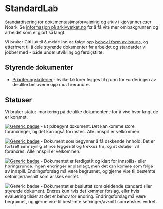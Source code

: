# StandardLab

Standardisering for dokumentasjonsforvaltning og arkiv i kjølvannet etter Noark. Se [informasjon på arkivverket.no](https://www.arkivverket.no/arkivutvikling/innebygd-arkivering/standardlab) for å få vite mer om bakgrunnen og arbeidet som er gjort så langt.

Vi bruker GitHub til å melde inn og følge opp [behov i form av issues](https://github.com/arkivverket/standardlab/issues), og etterhvert til å dele styrende dokumenter for arbeidet og standarder vi jobber med - både under utvikling og ferdigstilte.

## Styrende dokumenter

- [Prioriteringskriterier](/styrende/prioriteringskriterier.md) - hvilke faktorer legges til grunn for vurderingen av de ulike behovene opp mot hverandre.

## Statuser

Vi bruker status-markering på de ulike dokumentene for å vise hvor langt de er kommet.

[![Generic badge](https://img.shields.io/badge/Status-Kladd-red.svg)](https://shields.io/) - Et påbegynt dokument. Det kan komme store forandringer, og det kan også forkastes. Alle innspill er velkommen.

[![Generic badge](https://img.shields.io/badge/Status-Utkast-orange.svg)](https://shields.io/) - Dokument som begynner å få dekkende innhold. Det er fortsatt sannsynlig at noe legges til og trekkes fra, og at detaljer vil forandres. Alle innspill er velkommen.

[![Generic badge](https://img.shields.io/badge/Status-Forslag-yellow.svg)](https://shields.io/) - Dokumentet er ferdigstilt og klart for innspills- eller høringsrunde. Ingen endringer er planlagt, men det kan komme som følge av innspill. Endringsforslag må være begrunnet, og gjerne vise til bestemte setninger/avsnitt som ønskes endret.

[![Generic badge](https://img.shields.io/badge/Status-Besluttet-darkgreen.svg)](https://shields.io/) - Dokumentet er besluttet som gjeldende standard eller styrende dokument. Endres kun hvis det kommer forslag, eller hvis evaluering tilsier at det er behov for endring. Endringsforslag må være begrunnet, og gjerne vise til bestemte setninger/avsnitt som ønskes endret.
